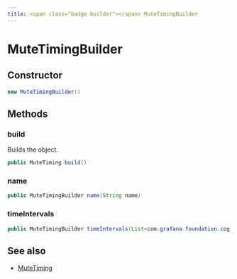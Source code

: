 ```yaml
---
title: <span class="badge builder"></span> MuteTimingBuilder
---
```

# <span class="badge builder"></span> MuteTimingBuilder

## Constructor

```java
new MuteTimingBuilder()
```
## Methods

### <span class="badge object-method"></span> build

Builds the object.

```java
public MuteTiming build()
```

### <span class="badge object-method"></span> name

```java
public MuteTimingBuilder name(String name)
```

### <span class="badge object-method"></span> timeIntervals

```java
public MuteTimingBuilder timeIntervals(List<com.grafana.foundation.cog.Builder<TimeInterval>> timeIntervals)
```

## See also

 * <span class="badge object-type-class"></span> [MuteTiming](./object-MuteTiming.md)
